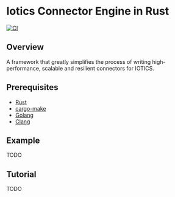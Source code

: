 # Iotics Connector Engine in Rust

[![CI][ci_badge]][ci]

## Overview

A framework that greatly simplifies the process of writing high-performance, scalable and resilient connectors for IOTICS.

## Prerequisites

- [Rust][toolchain]
- [cargo-make][cargo-make]
- [Golang][golang]
- [Clang][clang]

## Example

TODO

## Tutorial

TODO

[ci_badge]: https://github.com/Iotic-Labs/iotics-connector-engine/workflows/CI/badge.svg?branch=main
[ci]: https://github.com/Iotic-Labs/iotics-connector-engine/actions
[toolchain]: https://rustup.rs
[cargo-make]: https://github.com/sagiegurari/cargo-make
[golang]: https://golang.org/doc/install
[clang]: https://clang.llvm.org/get_started.html
